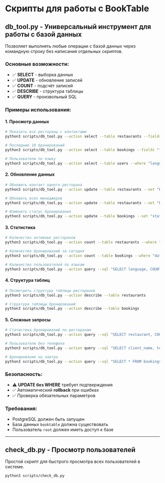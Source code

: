 # Скрипты для работы с BookTable

## db_tool.py - Универсальный инструмент для работы с базой данных

Позволяет выполнять любые операции с базой данных через командную строку без написания отдельных скриптов.

### Основные возможности:
- ✅ **SELECT** - выборка данных
- ✅ **UPDATE** - обновление записей  
- ✅ **COUNT** - подсчёт записей
- ✅ **DESCRIBE** - структура таблицы
- ✅ **QUERY** - произвольный SQL

### Примеры использования:

#### 1. Просмотр данных
```bash
# Показать все рестораны с контактами
python3 scripts/db_tool.py --action select --table restaurants --fields "name,booking_contact"

# Последние 10 бронирований
python3 scripts/db_tool.py --action select --table bookings --fields "*" --order "booking_number DESC" --limit 10

# Пользователи по языку
python3 scripts/db_tool.py --action select --table users --where "language = 'ru'"
```

#### 2. Обновление данных
```bash
# Обновить контакт одного ресторана
python3 scripts/db_tool.py --action update --table restaurants --set "booking_contact='@newmanager'" --where "name='Nitan'"

# Обновить всех менеджеров
python3 scripts/db_tool.py --action update --table restaurants --set "booking_contact='@alextex'" --where "booking_contact IS NOT NULL"

# Изменить статус бронирования
python3 scripts/db_tool.py --action update --table bookings --set "status='confirmed'" --where "booking_number=5"
```

#### 3. Статистика
```bash
# Количество активных ресторанов
python3 scripts/db_tool.py --action count --table restaurants --where "active = 'TRUE'"

# Количество бронирований за сегодня
python3 scripts/db_tool.py --action count --table bookings --where "date = CURRENT_DATE"

# Количество пользователей по языкам
python3 scripts/db_tool.py --action query --sql "SELECT language, COUNT(*) as users FROM users GROUP BY language"
```

#### 4. Структура таблиц
```bash
# Посмотреть структуру таблицы ресторанов
python3 scripts/db_tool.py --action describe --table restaurants

# Структура таблицы бронирований
python3 scripts/db_tool.py --action describe --table bookings
```

#### 5. Сложные запросы
```bash
# Статистика бронирований по ресторанам
python3 scripts/db_tool.py --action query --sql "SELECT restaurant, COUNT(*) as bookings FROM bookings GROUP BY restaurant ORDER BY bookings DESC"

# Пользователи без телефона
python3 scripts/db_tool.py --action query --sql "SELECT client_name, telegram_user_id FROM users WHERE phone IS NULL"

# Бронирования на завтра
python3 scripts/db_tool.py --action query --sql "SELECT * FROM bookings WHERE date = CURRENT_DATE + INTERVAL '1 day'"
```

### Безопасность:
- ⚠️ **UPDATE без WHERE** требует подтверждения
- ✅ Автоматический **rollback** при ошибках
- ✅ Проверка обязательных параметров

### Требования:
- PostgreSQL должен быть запущен
- База данных `booktable` должна существовать  
- Пользователь `root` должен иметь доступ к базе

---

## check_db.py - Просмотр пользователей

Простой скрипт для быстрого просмотра всех пользователей в системе.

```bash
python3 scripts/check_db.py
``` 